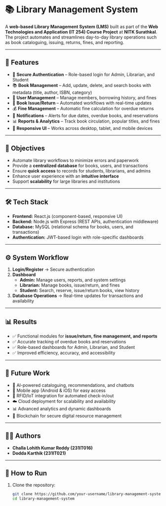 # 📚 Library Management System

A **web-based Library Management System (LMS)** built as part of the **Web Technologies and Application (IT 254) Course Project** at **NITK Surathkal**.  
The project automates and streamlines day-to-day library operations such as book cataloguing, issuing, returns, fines, and reporting.

---

## 🚀 Features
- 🔑 **Secure Authentication** – Role-based login for Admin, Librarian, and Student  
- 📚 **Book Management** – Add, update, delete, and search books with metadata (title, author, ISBN, category)  
- 👤 **User Management** – Manage members, borrowing history, and fines  
- 🔄 **Book Issue/Return** – Automated workflows with real-time updates  
- 💰 **Fine Management** – Automatic fine calculation for overdue returns  
- 🔔 **Notifications** – Alerts for due dates, overdue books, and reservations  
- 📊 **Reports & Analytics** – Track book circulation, popular titles, and fines  
- 📱 **Responsive UI** – Works across desktop, tablet, and mobile devices  

---

## 🎯 Objectives
- Automate library workflows to minimize errors and paperwork  
- Provide a **centralized database** for books, users, and transactions  
- Ensure **quick access** to records for students, librarians, and admins  
- Enhance user experience with an **intuitive interface**  
- Support **scalability** for large libraries and institutions  

---

## 🛠️ Tech Stack
- **Frontend:** React.js (component-based, responsive UI)  
- **Backend:** Node.js with Express (REST APIs, authentication middleware)  
- **Database:** MySQL (relational schema for books, users, and transactions)  
- **Authentication:** JWT-based login with role-specific dashboards  

---

## ⚙️ System Workflow
1. **Login/Register** → Secure authentication  
2. **Dashboard**  
   - **Admin:** Manage users, reports, and system settings  
   - **Librarian:** Manage books, issue/return, and fines  
   - **Student:** Search, reserve, issue/return books, view history  
3. **Database Operations** → Real-time updates for transactions and availability  

---

## 📊 Results
- ✅ Functional modules for **issue/return, fine management, and reports**  
- ✅ Accurate tracking of overdue books and reservations  
- ✅ Role-based dashboards for Admin, Librarian, and Student  
- ✅ Improved efficiency, accuracy, and accessibility  

---

## 🔮 Future Work
- 🤖 AI-powered cataloguing, recommendations, and chatbots  
- 📱 Mobile app (Android & iOS) for easy access  
- 📡 RFID/IoT integration for automated check-in/out  
- ☁️ Cloud deployment for scalability and availability  
- 📊 Advanced analytics and dynamic dashboards  
- 🔐 Blockchain for secure digital resource management  

---

## 👨‍💻 Authors
- **Challa Lohith Kumar Reddy (231IT016)** 
- **Dodda Karthik (231IT021)**  

---

## 📌 How to Run
1. Clone the repository:
   ```bash
   git clone https://github.com/your-username/library-management-system.git
   cd library-management-system
